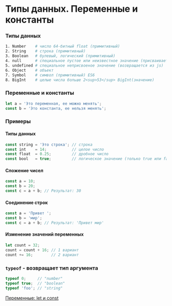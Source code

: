 # Типы данных. Переменные и константы


<!-- xxxxxxxxxxxxxxxxxxxxxxxxxxxxxxxxxxxxxxxxxxxxxxxxxxxxxxx -->
### Типы данных
<!-- xxxxxxxxxxxxxxxxxxxxxxxxxxxxxxxxxxxxxxxxxxxxxxxxxxxxxxx -->
```bash
1. Number    # число 64-битный float (примитивный) 
2. String    # cтрока (примитивный)
3. Boolean   # булевый, логический (примитивный)
4. null      # специальное пустое или неизвестное значение (присваивается самостоятельно)
5. undefined # специальное неприсвоеное значение (возвращается из js)
6. Object    # объект 
7. Symbol    # символ (примитивный) ES6
8. BigInt    # целые числа больше 2<sup>53</sup> BigInt(значение)
```


<!-- xxxxxxxxxxxxxxxxxxxxxxxxxxxxxxxxxxxxxxxxxxxxxxxxxxxxxxx -->
### Переменные и константы
<!-- xxxxxxxxxxxxxxxxxxxxxxxxxxxxxxxxxxxxxxxxxxxxxxxxxxxxxxx -->
```js
let a = 'Это переменная, ее можно менять'; 
const b = 'Это константа, ее нельзя менять'; 
```


<!-- xxxxxxxxxxxxxxxxxxxxxxxxxxxxxxxxxxxxxxxxxxxxxxxxxxxxxxx -->
### Примеры
<!-- xxxxxxxxxxxxxxxxxxxxxxxxxxxxxxxxxxxxxxxxxxxxxxxxxxxxxxx -->

<!------------------------------------------------------------->
#### Типы данных
<!------------------------------------------------------------->
```js
const string = 'Это строка'; // строка
const int    = 14;           // целое число
const float  = 0.25;         // дробное число
const bool   = true;         // логическое значение (только true или false)
```

<!------------------------------------------------------------->
#### Сложение чисел
<!------------------------------------------------------------->
```js
const a = 10;
const b = 20;
const c = a + b; // Результат: 30
```

<!------------------------------------------------------------->
#### Соединение строк
<!------------------------------------------------------------->
```js
const a = 'Привет ';
const b = 'мир';
const c = a + b; // Результат: 'Привет мир'
```

<!------------------------------------------------------------->
#### Изменение значений переменных
<!------------------------------------------------------------->
```js
let count = 32;
count = count + 16; // 1 вариант
count += 16;        // 2 вариант
```

<!------------------------------------------------------------->
### `typeof` - возвращает тип аргумента
<!------------------------------------------------------------->
```js
typeof 0;     // "number"
typeof true;  // "boolean"
typeof 'foo'; // "string"
```

[Переменные: let и const](https://learn.javascript.ru/let-const)
